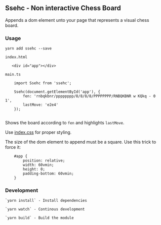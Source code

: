 ## Ssehc - Non interactive Chess Board

Appends a dom element unto your page that represents a visual chess board.

### Usage

`yarn add ssehc --save`

`index.html`
```
   <div id="app"></div> 
```

`main.ts`
```
    import Ssehc from 'ssehc';

    Ssehc(document.getElementById('app'), { 
        fen: 'rnbqkbnr/pppppppp/8/8/8/8/PPPPPPPP/RNBQKBNR w KQkq - 0 1',
        lastMove: 'e2e4'
    });
    
``` 

Shows the board according to `fen` and highlights `lastMove`.

Use [index.css](src/index.css) for proper styling.

The size of the dom element to append must be a square. Use this trick to force it:

```
    #app {
        position: relative;
        width: 60vmin;
        height: 0;
        padding-bottom: 60vmin;
    }
```


### Development

    `yarn install` - Install dependencies

    `yarn watch` - Continous development

    `yarn build` - Build the module
